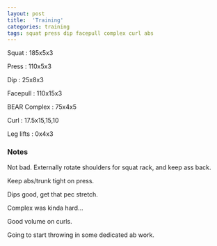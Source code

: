```yaml
---
layout: post
title:  'Training'
categories: training
tags: squat press dip facepull complex curl abs
---
```


Squat       :   185x5x3

Press       :   110x5x3

Dip         :   25x8x3

Facepull    :   110x15x3

BEAR Complex    :   75x4x5

Curl        :   17.5x15,15,10

Leg lifts   :   0x4x3

### Notes

Not bad. Externally rotate shoulders for squat rack, and keep ass back.

Keep abs/trunk tight on press.

Dips good, get that pec stretch.

Complex was kinda hard...

Good volume on curls.

Going to start throwing in some dedicated ab work.
